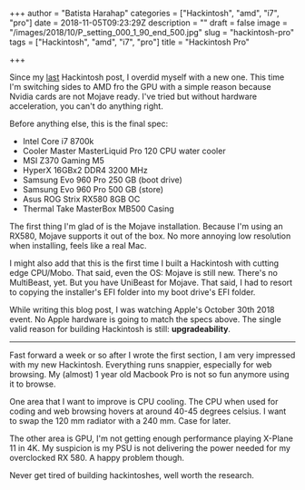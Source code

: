 +++
author = "Batista Harahap"
categories = ["Hackintosh", "amd", "i7", "pro"]
date = 2018-11-05T09:23:29Z
description = ""
draft = false
image = "/images/2018/10/P_setting_000_1_90_end_500.jpg"
slug = "hackintosh-pro"
tags = ["Hackintosh", "amd", "i7", "pro"]
title = "Hackintosh Pro"

+++


Since my [last](https://bango29.com/nvme-hackintosh-high-sierra/) Hackintosh post, I overdid myself with a new one. This time I'm switching sides to AMD fro the GPU with a simple reason because Nvidia cards are not Mojave ready. I've tried but without hardware acceleration, you can't do anything right.

Before anything else, this is the final spec:

* Intel Core i7 8700k
* Cooler Master MasterLiquid Pro 120 CPU water cooler
* MSI Z370 Gaming M5
* HyperX 16GBx2 DDR4 3200 MHz
* Samsung Evo 960 Pro 250 GB (boot drive)
* Samsung Evo 960 Pro 500 GB (store)
* Asus ROG Strix RX580 8GB OC
* Thermal Take MasterBox MB500 Casing

The first thing I'm glad of is the Mojave installation. Because I'm using an RX580, Mojave supports it out of the box. No more annoying low resolution when installing, feels like a real Mac.

I might also add that this is the first time I built a Hackintosh with cutting edge CPU/Mobo. That said, even the OS: Mojave is still new. There's no MultiBeast, yet. But you have UniBeast for Mojave. That said, I had to resort to copying the installer's EFI folder into my boot drive's EFI folder.

While writing this blog post, I was watching Apple's October 30th 2018 event. No Apple hardware is going to match the specs above. The single valid reason for building Hackintosh is still: **upgradeability**.

---

Fast forward a week or so after I wrote the first section, I am very impressed with my new Hackintosh. Everything runs snappier, especially for web browsing. My (almost) 1 year old Macbook Pro is not so fun anymore using it to browse.

One area that I want to improve is CPU cooling. The CPU when used for coding and web browsing hovers at around 40-45 degrees celsius. I want to swap the 120 mm radiator with a 240 mm. Case for later.

The other area is GPU, I'm not getting enough performance playing X-Plane 11 in 4K. My suspicion is my PSU is not delivering the power needed for my overclocked RX 580. A happy problem though.

Never get tired of building hackintoshes, well worth the research.